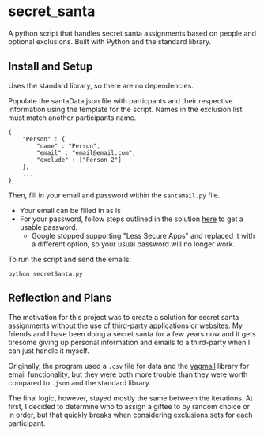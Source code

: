 # secret_santa

A python script that handles secret santa assignments based on people and optional exclusions. Built with Python and the standard library.

## Install and Setup
Uses the standard library, so there are no dependencies.

Populate the santaData.json file with particpants and their respective information using the template for the script. Names in the exclusion list must match another participants name. 
```
{
    "Person" : {
        "name" : "Person",
        "email" : "email@email.com",
        "exclude" : ["Person 2"]
    },
    ...
}
```

Then, fill in your email and password within the `santaMail.py` file.
- Your email can be filled in as is
- For your password, follow steps outlined in the solution [here](https://stackoverflow.com/questions/72577189/gmail-smtp-server-stopped-working-as-it-no-longer-support-less-secure-apps) to get a usable password. 
    - Google stopped supporting "Less Secure Apps" and replaced it with a different option, so your usual password will no longer work.

To run the script and send the emails:

`python secretSanta.py`

## Reflection and Plans
The motivation for this project was to create a solution for secret santa assignments without the use of third-party applications or websites. My friends and I have been doing a secret santa for a few years now and it gets tiresome giving up personal information and emails to a third-party when I can just handle it myself.

Originally, the program used a `.csv` file for data and the [yagmail](https://pypi.org/project/yagmail/) library for email functionality, but they were both more trouble than they were worth compared to `.json` and the standard library. 

The final logic, however, stayed mostly the same between the iterations. At first, I decided to determine who to assign a giftee to by random choice or in order, but that quickly breaks when considering exclusions sets for each participant. 